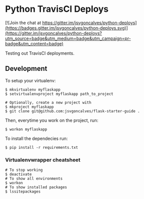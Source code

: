 Python TravisCI Deploys
======

[![Join the chat at https://gitter.im/jsvgoncalves/python-deploys](https://badges.gitter.im/jsvgoncalves/python-deploys.svg)](https://gitter.im/jsvgoncalves/python-deploys?utm_source=badge&utm_medium=badge&utm_campaign=pr-badge&utm_content=badge)

Testing out TravisCI deployments.

Development
------

To setup your virtualenv:

    $ mkvirtualenv myflaskapp
    $ setvirtualenvproject myflaskapp path_to_project

    # Optionally, create a new project with
    $ mkproject myflaskapp
    $ git clone git@github.com:jsvgoncalves/flask-starter-guide .

Then, everytime you work on the project, run:

    $ workon myflaskapp

To install the dependecies run:

    $ pip install -r requirements.txt

### Virtualenvwrapper cheatsheet

    # To stop working
    $ deactivate
    # To show all environments
    $ workon
    # To show installed packages
    $ lssitepackages
